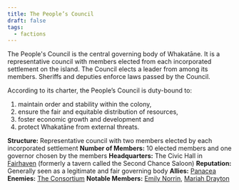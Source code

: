 ```yaml
---
title: The People’s Council
draft: false
tags:
  - factions
---
```

The People's Council is the central governing body of Whakatāne. It is a representative council with members elected from each incorporated settlement on the island. The Council elects a leader from among its members. Sheriffs and deputies enforce laws passed by the Council.

According to its charter, the People’s Council is duty-bound to:
1. maintain order and stability within the colony, 
2. ensure the fair and equitable distribution of resources, 
3. foster economic growth and development and 
4. protect Whakatāne from external threats.

**Structure:** Representative council with two members elected by each incorporated settlement
**Number of Members:** 10 elected members and one governor chosen by the members
**Headquarters:** The Civic Hall in [Fairhaven](fairhaven.md) (formerly a tavern called the Second Chance Saloon)
**Reputation:** Generally seen as a legitimate and fair governing body
**Allies:** [Panacea](panacea.md)
**Enemies:** [The Consortium](the-consortium.md)
**Notable Members:** [Emily Norrin](emily-norrin.md), [Mariah Drayton](mariah-drayton)